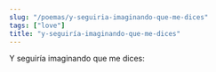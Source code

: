 ```yaml
---
slug: "/poemas/y-seguiria-imaginando-que-me-dices"
tags: ["love"]
title: "y-seguiría-imaginando-que-me-dices"
---
```

Y seguiría imaginando que me dices: